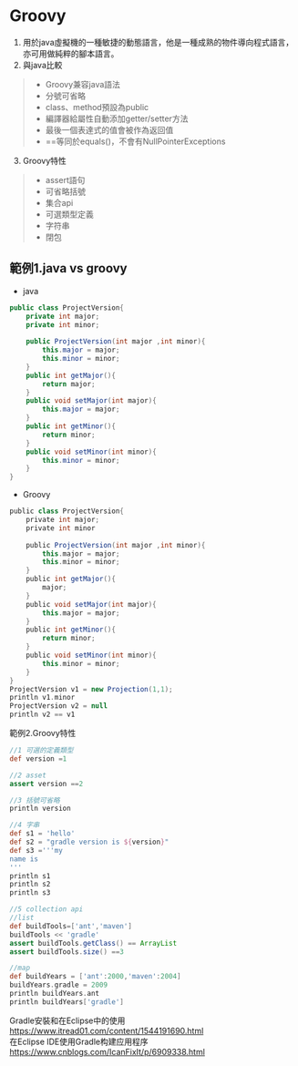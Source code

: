 Groovy
=====
1. 用於java虛擬機的一種敏捷的動態語言，他是一種成熟的物件導向程式語言，亦可用做純粹的腳本語言。
2. 與java比較
> * Groovy兼容java語法  
> * 分號可省略  
> * class、method預設為public
> * 編譯器給屬性自動添加getter/setter方法  
> * 最後一個表達式的值會被作為返回值
> * ==等同於equals()，不會有NullPointerExceptions
3. Groovy特性
> * assert語句
> * 可省略括號
> * 集合api
> * 可選類型定義
> * 字符串
> * 閉包  

範例1.java vs groovy
----
* java
```java
public class ProjectVersion{
	private int major;
	private int minor;
	
	public ProjectVersion(int major ,int minor){
		this.major = major;
		this.minor = minor;
	}
	public int getMajor(){
		return major;
	}
	public void setMajor(int major){
		this.major = major;
	}
	public int getMinor(){
		return minor;
	}
	public void setMinor(int minor){
		this.minor = minor;
	}	
} 
```  
* Groovy
```groovy
public class ProjectVersion{
	private int major;
	private int minor
	
	public ProjectVersion(int major ,int minor){
		this.major = major;
		this.minor = minor;
	}
	public int getMajor(){
		major;
	}
	public void setMajor(int major){
		this.major = major;
	}
	public int getMinor(){
		return minor;
	}
	public void setMinor(int minor){
		this.minor = minor;
	}	
} 
ProjectVersion v1 = new Projection(1,1);
println v1.minor
ProjectVersion v2 = null
println v2 == v1
```

範例2.Groovy特性

```groovy
//1 可選的定義類型
def version =1

//2 asset
assert version ==2

//3 括號可省略
println version

//4 字串
def s1 = 'hello'
def s2 = "gradle version is ${version}"
def s3 ='''my
name is
'''
println s1
println s2
println s3

//5 collection api
//list
def buildTools=['ant','maven']
buildTools << 'gradle'
assert buildTools.getClass() == ArrayList
assert buildTools.size() ==3

//map
def buildYears = ['ant':2000,'maven':2004]
buildYears.gradle = 2009
println buildYears.ant
println buildYears['gradle']
```

Gradle安裝和在Eclipse中的使用  
https://www.itread01.com/content/1544191690.html  
在Eclipse IDE使用Gradle构建应用程序
https://www.cnblogs.com/IcanFixIt/p/6909338.html
